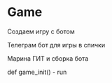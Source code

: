 # Game

Создаем игру с ботом


Телеграм бот для игры в спички

Марина ГИТ и сборка бота

def game_init() - run